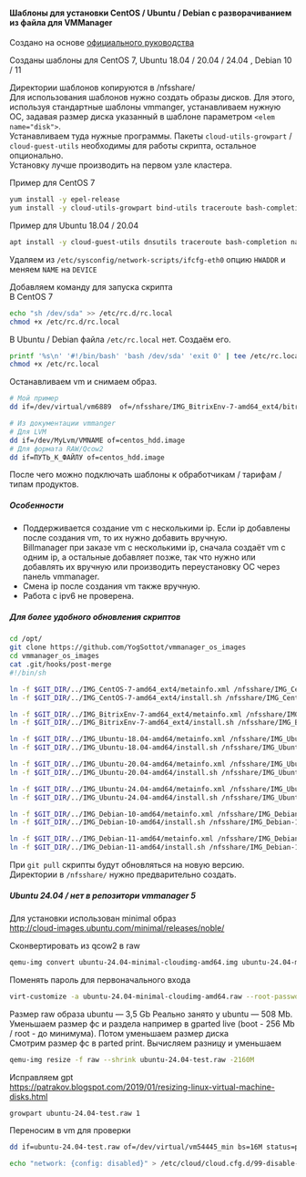 #### Шаблоны для установки CentOS / Ubuntu / Debian с разворачиванием из файла для VMManager  

Создано на основе [официального руководства](https://docs.ispsystem.ru/vmmanager-kvm/shablony-os-i-retsepty/shablony-os/sozdanie-shablonov-os#id-%D0%A1%D0%BE%D0%B7%D0%B4%D0%B0%D0%BD%D0%B8%D0%B5%D1%88%D0%B0%D0%B1%D0%BB%D0%BE%D0%BD%D0%BE%D0%B2%D0%9E%D0%A1-CentOS%D1%81%D1%80%D0%B0%D0%B7%D0%B2%D0%BE%D1%80%D0%B0%D1%87%D0%B8%D0%B2%D0%B0%D0%BD%D0%B8%D0%B5%D0%BC%D0%B8%D0%B7%D1%84%D0%B0%D0%B9%D0%BB%D0%B0)

Созданы шаблоны для CentOS 7, Ubuntu 18.04 / 20.04 / 24.04 , Debian 10 / 11  

Директории шаблонов копируются в /nfsshare/  
Для использования шаблонов нужно создать образы дисков. Для этого, используя стандартные шаблоны vmmanger, устанавливаем нужную ОС, задавая размер диска указанный в шаблоне параметром ```<elem name="disk">```.  
Устанавливаем туда нужные программы. Пакеты ```cloud-utils-growpart``` / ```cloud-guest-utils``` необходимы для работы скрипта, остальное опционально.  
Установку лучше производить на первом узле кластера.  

Пример для CentOS 7  

```bash
yum install -y epel-release
yum install -y cloud-utils-growpart bind-utils traceroute bash-completion bash-completion-extras nano ncdu net-tools wget byobu deltarpm
```

Пример для Ubuntu 18.04 / 20.04  

```bash
apt install -y cloud-guest-utils dnsutils traceroute bash-completion nano ncdu net-tools wget byobu locales-all
```

Удаляем из ```/etc/sysconfig/network-scripts/ifcfg-eth0```
опцию ```HWADDR``` и меняем ```NAME``` на ```DEVICE```  

Добавляем команду для запуска скрипта  
В CentOS 7

```bash
echo "sh /dev/sda" >> /etc/rc.d/rc.local
chmod +x /etc/rc.d/rc.local
```

В Ubuntu / Debian файла ```/etc/rc.local``` нет. Создаём его.

```bash
printf '%s\n' '#!/bin/bash' 'bash /dev/sda' 'exit 0' | tee /etc/rc.local
chmod +x /etc/rc.local
```

Останавливаем vm и снимаем образ.  

```bash
# Мой пример
dd if=/dev/virtual/vm6889  of=/nfsshare/IMG_BitrixEnv-7-amd64_ext4/bitrixenv_7_hdd.image bs=16M status=progress

# Из документации vmmanger  
# Для LVM
dd if=/dev/MyLvm/VMNAME of=centos_hdd.image
# Для формата RAW/Qcow2
dd if=ПУТЬ_К_ФАЙЛУ of=centos_hdd.image
```

После чего можно подключать шаблоны к обработчикам / тарифам / типам продуктов.  

##### Особенности  

- Поддерживается создание vm с несколькими ip. Если ip добавлены после создания vm, то их нужно добавить вручную.  
  Billmanager при заказе vm с несколькими ip, сначала создаёт vm с одним ip, а остальные добавляет позже, так что нужно или добавлять их вручную или производить переустановку ОС через панель vmmanager.
- Смена ip после создания vm также вручную.  
- Работа с ipv6 не проверена.  

##### Для более удобного обновления скриптов

```bash
cd /opt/
git clone https://github.com/YogSottot/vmmanager_os_images
cd vmmanager_os_images
cat .git/hooks/post-merge 
#!/bin/sh

ln -f $GIT_DIR/../IMG_CentOS-7-amd64_ext4/metainfo.xml /nfsshare/IMG_CentOS-7-amd64_ext4/
ln -f $GIT_DIR/../IMG_CentOS-7-amd64_ext4/install.sh /nfsshare/IMG_CentOS-7-amd64_ext4/

ln -f $GIT_DIR/../IMG_BitrixEnv-7-amd64_ext4/metainfo.xml /nfsshare/IMG_BitrixEnv-7-amd64_ext4/
ln -f $GIT_DIR/../IMG_BitrixEnv-7-amd64_ext4/install.sh /nfsshare/IMG_BitrixEnv-7-amd64_ext4/

ln -f $GIT_DIR/../IMG_Ubuntu-18.04-amd64/metainfo.xml /nfsshare/IMG_Ubuntu-18.04-amd64/
ln -f $GIT_DIR/../IMG_Ubuntu-18.04-amd64/install.sh /nfsshare/IMG_Ubuntu-18.04-amd64/

ln -f $GIT_DIR/../IMG_Ubuntu-20.04-amd64/metainfo.xml /nfsshare/IMG_Ubuntu-20.04-amd64/
ln -f $GIT_DIR/../IMG_Ubuntu-20.04-amd64/install.sh /nfsshare/IMG_Ubuntu-20.04-amd64/

ln -f $GIT_DIR/../IMG_Ubuntu-24.04-amd64/metainfo.xml /nfsshare/IMG_Ubuntu-24.04-amd64/
ln -f $GIT_DIR/../IMG_Ubuntu-24.04-amd64/install.sh /nfsshare/IMG_Ubuntu-24.04-amd64/

ln -f $GIT_DIR/../IMG_Debian-10-amd64/metainfo.xml /nfsshare/IMG_Debian-10-amd64/
ln -f $GIT_DIR/../IMG_Debian-10-amd64/install.sh /nfsshare/IMG_Debian-10-amd64/

ln -f $GIT_DIR/../IMG_Debian-11-amd64/metainfo.xml /nfsshare/IMG_Debian-11-amd64/
ln -f $GIT_DIR/../IMG_Debian-11-amd64/install.sh /nfsshare/IMG_Debian-11-amd64/

```

При ```git pull``` скрипты будут обновляться на новую версию.  
Директории в ```/nfsshare/``` нужно предварительно создать.

##### Ubuntu 24.04 / нет в репозитори vmmanager 5  

Для установки использован minimal образ  
http://cloud-images.ubuntu.com/minimal/releases/noble/  

Сконвертировать из qcow2 в raw  

```bash
qemu-img convert ubuntu-24.04-minimal-cloudimg-amd64.img ubuntu-24.04-minimal-cloudimg-amd64.raw
```

Поменять пароль для первоначального входа  

```bash
virt-customize -a ubuntu-24.04-minimal-cloudimg-amd64.raw --root-password password:<password>
```

Размер raw образа ubuntu — 3,5 Gb Реально занято у ubuntu — 508 Mb.
Уменьшаем размер фс и раздела например в gparted live (boot - 256 Mb / root - до минимума). Потом уменьшаем размер диска  
Смотрим размер фс в parted print. Вычисляем разницу и уменьшаем  

```bash
qemu-img resize -f raw --shrink ubuntu-24.04-test.raw -2160M
```

Исправляем gpt  
https://patrakov.blogspot.com/2019/01/resizing-linux-virtual-machine-disks.html  

```bash
growpart ubuntu-24.04-test.raw 1
```

Переносим в vm для проверки  

```bash
dd if=ubuntu-24.04-test.raw of=/dev/virtual/vm54445_min bs=16M status=progress
```

```bash
echo "network: {config: disabled}" > /etc/cloud/cloud.cfg.d/99-disable-network-config.cfg
```
